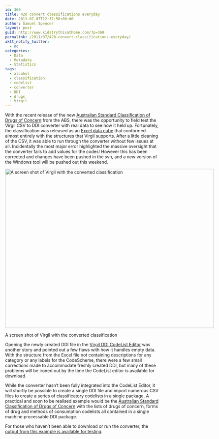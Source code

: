 ```yaml
---
id: 360
title: 420 convert classifications everyday
date: 2011-07-07T12:37:50+00:00
author: Samuel Spencer
layout: post
guid: http://www.kidstrythisathome.com/?p=360
permalink: /2011/07/420-convert-classifications-everyday/
aktt_notify_twitter:
  - no
categories:
  - Data
  - Metadata
  - Statistics
tags:
  - alcohol
  - classification
  - codelist
  - converter
  - DDI
  - drugs
  - Virgil
---
```

With the recent release of the new [Australian Standard Classification of Drugs of Concern](http://abs.gov.au/AUSSTATS/abs@.nsf/Lookup/1248.0Main+Features12011?OpenDocument "Australian Standard Classification of Drugs of Concern, 2011") from the ABS, there was the opportunity to field test the Virgil CSV to DDI converter with real data to see how it held up. Fortunately, the classification was released as an [Excel data cube](http://abs.gov.au/AUSSTATS/abs@.nsf/DetailsPage/1248.02011?OpenDocument "1248.0 - Australian Standard Classification of Drugs of Concern, 2011 - Downloads") that conformed almost entirely with the structures that Virgil supports. After a little cleaning of the CSV, it was able to run through the converter without few issues at all. Incidentally the most major error highlighted the massive oversight that the converter fails to add values for the codes! However this has been corrected and changes have been pushed in the svn, and a new version of the Windows tool will be pushed out this weekend.

<div style="width: 688px" class="wp-caption alignnone">
  <a href="http://imgur.com/rp4sz"><img class=" " title="A screen shot of Virgil with the converted classification" src="http://imgur.com/rp4sz.png" alt="A screen shot of Virgil with the converted classification" width="678" height="518" /></a>
  
  <p class="wp-caption-text">
    A screen shot of Virgil with the converted classification
  </p>
</div>

Opening the newly created DDI file in the [Virgil DDI CodeList Editor](http://www.kidstrythisathome.com/2011/05/virgil-ui-announcement-and-pre-alpha-demonstration/ "Virgil UI – Announcement and Pre-alpha demonstration") was another story and pointed out a few flaws with how it handles empty data. With the structure from the Excel file not containing descriptions for any category or any labels for the CodeScheme, there were a few small corrections made to accommodate freshly created DDI, but many of these problems will be ironed out by the time the CodeList editor is available for download.

While the converter hasn&#8217;t been fully integrated into the CodeList Editor, it will shortly be possible to create a single DDI file and import numerous CSV files to create a series of classificatory codelists in a single package. A practical and soon to be realised example would be the [Australian Standard Classification of Drugs of Concern](http://abs.gov.au/AUSSTATS/abs@.nsf/Lookup/1248.0Main+Features12011?OpenDocument "Australian Standard Classification of Drugs of Concern, 2011") with the lists of drugs of concern, forms of drug and methods of consumption codelists all contained in a single machine processable DDI package.

For those who haven&#8217;t been able to download or run the converter, the [output from this example is available for testing](http://www.mediafire.com/?xlgqgfg93i0mhbx "Drugs of Concern DDI file on Mediafire").